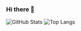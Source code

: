 ### Hi there 👋

![GitHub Stats](https://github-readme-stats.vercel.app/api?username=DavidLucas99&theme=radical)
![Top Langs](https://github-readme-stats.vercel.app/api/top-langs/?username=DavidLucas99&layout=compact&theme=radical)
